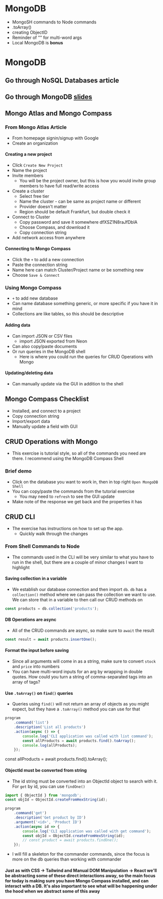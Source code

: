 # MongoDB

- MongoSH commands to Node commands
- .toArray()
- creating ObjectID
- Reminder of "" for multi-word args
- Local MongoDB is **bonus**

# MongoDB

## Go through NoSQL Databases article

## Go through MongoDB [slides](https://docs.google.com/presentation/d/15IWjrCTpSN56i1TkjaJARdldWfVSGFbN1EvdJpIq75g/edit?slide=id.p1#slide=id.p1)

## Mongo Atlas and Mongo Compass

### From Mongo Atlas Article

- From homepage signin/signup with Google
- Create an organization

#### Creating a new project

- Click `Create New Project`
- Name the project
- Invite members
  - You will be the project owner, but this is how you would invite group members to have full read/write access
- Create a cluster
  - Select free tier
  - Name the cluster - can be same as project name or different
  - Provider doesn't matter
  - Region should be default Frankfurt, but double check it
- Connect to Cluster
  - Copy password and save it somewhere dfXSZ1N8raJfDblA
  - Choose Compass, and download it
  - Copy connection string
- Add network access from anywhere

#### Connecting to Mongo Compass

- Click the `+` to add a new connection
- Paste the connection string
- Name here can match Cluster/Project name or be something new
- Choose `Save & Connect`

### Using Mongo Compass

- `+` to add new database
- Can name database something generic, or more specific if you have it in mind
- Collections are like tables, so this should be descriptive

#### Adding data

- Can import JSON or CSV files
  - import JSON exported from Neon
- Can also copy/paste documents
- Or run queries in the MongoDB shell
  - Here is where you could run the queries for CRUD Operations with Mongo

#### Updating/deleting data

- Can manually update via the GUI in addition to the shell

## Mongo Compass Checklist

- Installed, and connect to a project
- Copy connection string
- Import/export data
- Manually update a field with GUI

## CRUD Operations with Mongo

- This exercise is tutorial style, so all of the commands you need are there. I recommend using the MongoDB Compass Shell

### Brief demo

- Click on the database you want to work in, then in top right `Open MongoDB Shell`
- You can copy/paste the commands from the tutorial exercise
  - You may need to `refresh` to see the GUI update
- Make note of the response we get back and the properties it has

## CRUD CLI

- The exercise has instructions on how to set up the app.
  - Quickly walk through the changes

### From Shell Commands to Node

- The commands used in the CLI will be very similar to what you have to run in the shell, but there are a couple of minor changes I want to highlight

#### Saving collection in a variable

- We establish our database connection and then import `db`. `db` has a `collection()` method where we can pass the collection we want to use. We can store that in a variable to then call our CRUD methods on

```ts
const products = db.collection('products');
```

#### DB Operations are async

- All of the CRUD commands are async, so make sure to `await` the result

```ts
const result = await products.insertOne();
```

#### Format the input before saving

- Since all arguments will come in as a string, make sure to convert `stock` and `price` into numbers
- You can have multi-word inputs for an arg by wrapping in double quotes. How could you turn a string of comma-separated tags into an array of tags?

#### Use `.toArray()` on `find()` queries

- Queries using `find()` will not return an array of objects as you might expect, but they have a `.toArray()` method you can use for that

```ts
program
	.command('list')
	.description('List all products')
	.action(async () => {
		console.log('CLI application was called with list command');
		const allProducts = await products.find().toArray();
		console.log(allProducts);
	});
```

const allProducts = await products.find().toArray();

#### ObjectId must be converted from string

- The id string must be converted into an ObjectId object to search with it. For `get` by id, you can use `findOne()`

```ts
import { ObjectId } from 'mongodb';
const objId = ObjectId.createFromHexString(id);

program
	.command('get')
	.description('Get product by ID')
	.argument('<id>', 'Product ID')
	.action(async id => {
		console.log('CLI application was called with get command');
		const objId = ObjectId.createFromHexString(id);
		// const product = await products.findOne();
	});
```

- I will fill a skeleton for the commander commands, since the focus is more on the db queries than working with commander

#### Just as with CSS -> Tailwind and Manual DOM Manipulation -> React we'll be abstracting some of these direct interactions away, so the main focus for today is making sure you have Mongo Compass installed, and can interact with a DB. It's also important to see what will be happening under the hood when we abstract some of this away
